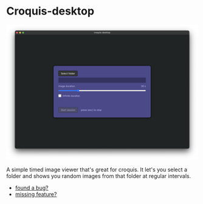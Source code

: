 # Croquis-desktop
<p align="center">
  <img src="./README/screenshot.png" />
</p>

A simple timed image viewer that's great for croquis. It let's you select a folder and shows you random images from that folder at regular intervals.

- [found a bug?](https://github.com/tegaki-tegaki/croquis-desktop/issues/new?assignees=tegaki-tegaki&labels=bug&projects=&template=bug-report.yml)
- [missing feature?](https://github.com/tegaki-tegaki/croquis-desktop/issues/new?assignees=tegaki-tegaki&labels=enhancement&projects=&template=feature-request.yml)

